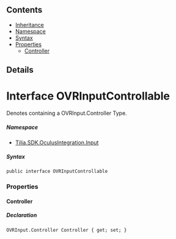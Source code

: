 ## Contents

* [Inheritance]
* [Namespace]
* [Syntax]
* [Properties]
  * [Controller]

## Details

# Interface OVRInputControllable

Denotes containing a OVRInput.Controller Type.

##### Namespace

* [Tilia.SDK.OculusIntegration.Input]

##### Syntax

```
public interface OVRInputControllable
```

### Properties

#### Controller

##### Declaration

```
OVRInput.Controller Controller { get; set; }
```

[Tilia.SDK.OculusIntegration.Input]: README.md
[Inheritance]: #Inheritance
[Namespace]: #Namespace
[Syntax]: #Syntax
[Properties]: #Properties
[Controller]: #Controller
